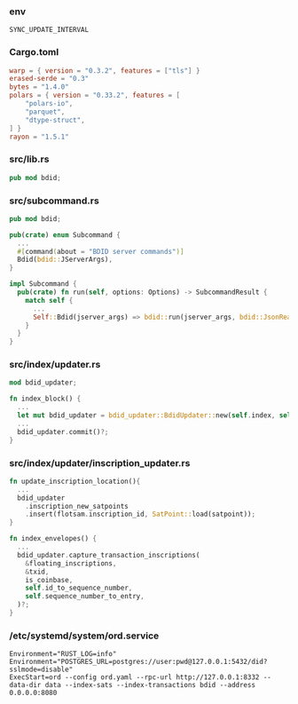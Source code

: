 ### env
`SYNC_UPDATE_INTERVAL`

### Cargo.toml
```toml
warp = { version = "0.3.2", features = ["tls"] }
erased-serde = "0.3"
bytes = "1.4.0"
polars = { version = "0.33.2", features = [
    "polars-io",
    "parquet",
    "dtype-struct",
] }
rayon = "1.5.1"
```

### src/lib.rs
```rust
pub mod bdid;
```

### src/subcommand.rs
```rust
pub mod bdid;

pub(crate) enum Subcommand {
  ...
  #[command(about = "BDID server commands")]
  Bdid(bdid::JServerArgs),
}

impl Subcommand {
  pub(crate) fn run(self, options: Options) -> SubcommandResult {
    match self {
      ...
      Self::Bdid(jserver_args) => bdid::run(jserver_args, bdid::JsonRealServer::new(options)?),
    }
  }
}
```

### src/index/updater.rs
```rust
mod bdid_updater;

fn index_block() {
  ...
  let mut bdid_updater = bdid_updater::BdidUpdater::new(self.index, self.height)?;
  ...
  bdid_updater.commit()?;
}
```

### src/index/updater/inscription_updater.rs
```rust
fn update_inscription_location(){
  ...
  bdid_updater
    .inscription_new_satpoints
    .insert(flotsam.inscription_id, SatPoint::load(satpoint));
}

fn index_envelopes() {
  ...
  bdid_updater.capture_transaction_inscriptions(
    &floating_inscriptions,
    &txid,
    is_coinbase,
    self.id_to_sequence_number,
    self.sequence_number_to_entry,
  )?;
}
```

### /etc/systemd/system/ord.service
```shell
Environment="RUST_LOG=info"
Environment="POSTGRES_URL=postgres://user:pwd@127.0.0.1:5432/did?sslmode=disable"
ExecStart=ord --config ord.yaml --rpc-url http://127.0.0.1:8332 --data-dir data --index-sats --index-transactions bdid --address 0.0.0.0:8080
```